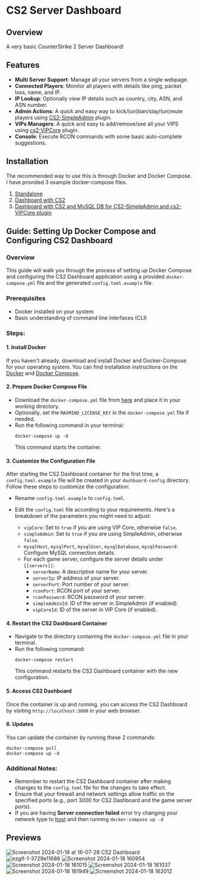 # CS2 Server Dashboard

## Overview

A very basic CounterStrike 2 Server Dashboard!

## Features

- **Multi Server Support**: Manage all your servers from a single webpage.
- **Connected Players**: Monitor all players with details like ping, packet loss, name, and IP.
- **IP Lookup**: Optionally view IP details such as country, city, ASN, and ASN number.
- **Admin Actions**: A quick and easy way to kick/(un)ban/slay/(un)mute players using [CS2-SimpleAdmin](https://github.com/daffyyyy/CS2-SimpleAdmin) plugin.
- **VIPs Managers**: A quick and easy to add/remove/see all your VIPS using [cs2-VIPCore](https://github.com/partiusfabaa/cs2-VIPCore) plugin.
- **Console**: Execute RCON commands with some basic auto-complete suggestions.

## Installation

The recommended way to use this is through Docker and Docker Compose. I have provided 3 example docker-compose files.
1) [Standalone](https://github.com/LoV432/cs2-dashboard/blob/master/examples/docker-compose.yml)
2) [Dashboard with CS2](https://github.com/LoV432/cs2-dashboard/blob/master/examples/docker-compose-with-cs2.yml)
3) [Dashboard with CS2 and MySQL DB for CS2-SimpleAdmin and cs2-VIPCore plugin](https://github.com/LoV432/cs2-dashboard/blob/master/examples/docker-compose-with-cs2-db.yml)

## Guide: Setting Up Docker Compose and Configuring CS2 Dashboard

### Overview
This guide will walk you through the process of setting up Docker Compose and configuring the CS2 Dashboard application using a provided `docker-compose.yml` file and the generated `config.toml.example` file.

### Prerequisites
- Docker installed on your system
- Basic understanding of command line interfaces (CLI)

### Steps:

#### 1. Install Docker
If you haven't already, download and install Docker and Docker-Compose for your operating system. You can find installation instructions on the [Docker](https://docs.docker.com/get-docker/) and [Docker Compose](https://docs.docker.com/compose/install/standalone/).

#### 2. Prepare Docker Compose File
- Download the `docker-compose.yml` file from [here](https://github.com/LoV432/cs2-dashboard/blob/master/examples/docker-compose.yml) and place it in your working directory.
- Optionally, set the `MAXMIND_LICENSE_KEY` in the `docker-compose.yml` file if needed.
- Run the following command in your terminal:
  ```
  docker-compose up -d
  ```
  This command starts the container.

#### 3. Customize the Configuration File
After starting the CS2 Dashboard container for the first time, a `config.toml.example` file will be created in your `dashboard-config` directory. Follow these steps to customize the configuration:

- Rename `config.toml.example` to `config.toml`.
- Edit the `config.toml` file according to your requirements. Here's a breakdown of the parameters you might need to adjust:

    - `vipCore`: Set to `true` if you are using VIP Core, otherwise `false`.
    - `simpleAdmin`: Set to `true` if you are using SimpleAdmin, otherwise `false`.
    - `mysqlHost`, `mysqlPort`, `mysqlUser`, `mysqlDatabase`, `mysqlPassword`: Configure MySQL connection details.
    - For each game server, configure the server details under `[[servers]]`:
        - `serverName`: A descriptive name for your server.
        - `serverIp`: IP address of your server.
        - `serverPort`: Port number of your server.
        - `rconPort`: RCON port of your server.
        - `rconPassword`: RCON password of your server.
        - `simpleAdminId`: ID of the server in SimpleAdmin (if enabled).
        - `vipCoreId`: ID of the server in VIP Core (if enabled).

#### 4. Restart the CS2 Dashboard Container
- Navigate to the directory containing the `docker-compose.yml` file in your terminal.
- Run the following command:
  ```
  docker-compose restart
  ```
  This command restarts the CS2 Dashboard container with the new configuration.


#### 5. Access CS2 Dashboard
Once the container is up and running, you can access the CS2 Dashboard by visiting `http://localhost:3000` in your web browser.

#### 6. Updates
You can update the container by running these 2 commands:
```
docker-compose pull
docker-compose up -d
```

### Additional Notes:
- Remember to restart the CS2 Dashboard container after making changes to the `config.toml` file for the changes to take effect.
- Ensure that your firewall and network settings allow traffic on the specified ports (e.g., port 3000 for CS2 Dashboard and the game server ports).
- If you are having **Server connection failed** error try changing your network type to [host](https://docs.docker.com/compose/compose-file/compose-file-v3/#network_mode) and then running `docker-compose up -d`


## Previews

![Screenshot 2024-01-18 at 16-07-28 CS2 Dashboard](https://github.com/LoV432/cs2-dashboard/assets/60856741/b466efd1-59b4-472a-9066-f805232ece8e)
![ezgif-1-3729e11686](https://github.com/LoV432/cs2-dashboard/assets/60856741/c36b9ddb-8939-4d68-83c5-a9a407859373)
![Screenshot 2024-01-18 160954](https://github.com/LoV432/cs2-dashboard/assets/60856741/eaa78a96-4671-4da3-a362-7ca18caf4e1d)
![Screenshot 2024-01-18 161015](https://github.com/LoV432/cs2-dashboard/assets/60856741/1d73d8c7-cd87-4458-ba8e-3e0797bf7d62)
![Screenshot 2024-01-18 161037](https://github.com/LoV432/cs2-dashboard/assets/60856741/b4a7c8a4-6ae7-4998-b3ae-51d76a7318f1)
![Screenshot 2024-01-18 161949](https://github.com/LoV432/cs2-dashboard/assets/60856741/7c057356-7d37-4748-aa86-b6eaf777c878)
![Screenshot 2024-01-18 162012](https://github.com/LoV432/cs2-dashboard/assets/60856741/cc564b60-e943-41b6-a061-3866c1d8fa7f)
